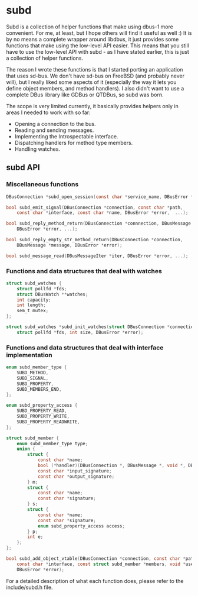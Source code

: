 # subd

Subd is a collection of helper functions that make using dbus-1 more convenient.
For me, at least, but I hope others will find it useful as well :) It is by no
means a complete wrapper around libdbus, it just provides some functions that
make using the low-level API easier. This means that you still have to use the
low-level API with subd - as I have stated earlier, this is just a collection of
helper functions.

The reason I wrote these functions is that I started porting an application that
uses sd-bus. We don't have sd-bus on FreeBSD (and probably never will), but I
really liked some aspects of it (especially the way it lets you define object
members, and method handlers). I also didn't want to use a complete DBus library
like GDBus or QTDBus, so subd was born.

The scope is very limited currently, it basically provides helpers only in areas
I needed to work with so far:

 * Opening a connection to the bus.
 * Reading and sending messages.
 * Implementing the Introspectable interface.
 * Dispatching handlers for method type members.
 * Handling watches.

## subd API

### Miscellaneous functions

```c
DBusConnection *subd_open_session(const char *service_name, DBusError *error);

bool subd_emit_signal(DBusConnection *connection, const char *path,
	const char *interface, const char *name, DBusError *error,  ...);

bool subd_reply_method_return(DBusConnection *connnection, DBusMessage *message,
	DBusError *error, ...);

bool subd_reply_empty_str_method_return(DBusConnection *connection,
	DBusMessage *message, DBusError *error);

bool subd_message_read(DBusMessageIter *iter, DBusError *error, ...);
```

### Functions and data structures that deal with watches

```c
struct subd_watches {
	struct pollfd *fds;
	struct DBusWatch **watches;
	int capacity;	
	int length;
	sem_t mutex;
};

struct subd_watches *subd_init_watches(struct DBusConnection *connection,
	struct pollfd *fds, int size, DBusError *error);
```

### Functions and data structures that deal with interface implementation

```c
enum subd_member_type {
	SUBD_METHOD,
	SUBD_SIGNAL,
	SUBD_PROPERTY,
	SUBD_MEMBERS_END,
};

enum subd_property_access {
	SUBD_PROPERTY_READ,
	SUBD_PROPERTY_WRITE,
	SUBD_PROPERTY_READWRITE,
};

struct subd_member {
	enum subd_member_type type;
	union {
		struct {
			const char *name;
			bool (*handler)(DBusConnection *, DBusMessage *, void *, DBusError *);
			const char *input_signature;
			const char *output_signature;
		} m;
		struct {
			const char *name;
			const char *signature;
		} s;
		struct {
			const char *name;
			const char *signature;
			enum subd_property_access access;
		} p;
		int e;
	};
};

bool subd_add_object_vtable(DBusConnection *connection, const char *path,
	const char *interface, const struct subd_member *members, void *userdata,
	DBusError *error);
```

For a detailed description of what each function does, please refer to the
include/subd.h file.
